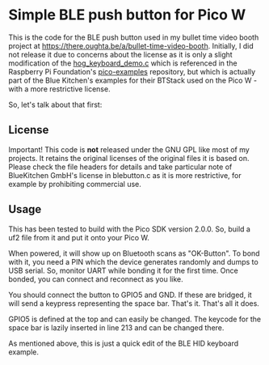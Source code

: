 # Simple BLE push button for Pico W

This is the code for the BLE push button used in my bullet time video booth project at https://there.oughta.be/a/bullet-time-video-booth. Initially, I did not release it due to concerns about the license as it is only a slight modification of the [hog_keyboard_demo.c](https://github.com/bluekitchen/btstack/blob/master/example/hog_keyboard_demo.c) which is referenced in the Raspberry Pi Foundation's [pico-examples](https://github.com/raspberrypi/pico-examples) repository, but which is actually part of the Blue Kitchen's examples for their BTStack used on the Pico W - with a more restrictive license.

So, let's talk about that first:

## License

Important! This code is **not** released under the GNU GPL like most of my projects. It retains the original licenses of the original files it is based on. Please check the file headers for details and take particular note of BlueKitchen GmbH's license in blebutton.c as it is more restrictive, for example by prohibiting commercial use.

## Usage

This has been tested to build with the Pico SDK version 2.0.0. So, build a uf2 file from it and put it onto your Pico W.

When powered, it will show up on Bluetooth scans as "OK-Button". To bond with it, you need a PIN which the device generates randomly and dumps to USB serial. So, monitor UART while bonding it for the first time. Once bonded, you can connect and reconnect as you like.

You should connect the button to GPIO5 and GND. If these are bridged, it will send a keypress representing the space bar. That's it. That's all it does.

GPIO5 is defined at the top and can easily be changed. The keycode for the space bar is lazily inserted in line 213 and can be changed there.

As mentioned above, this is just a quick edit of the BLE HID keyboard example.

